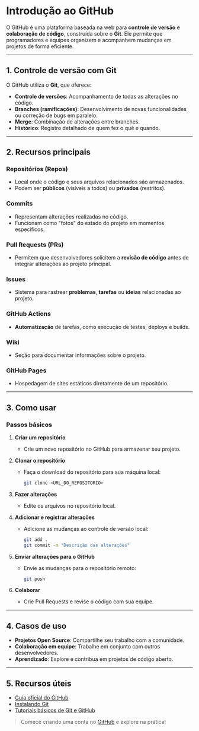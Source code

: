 # **Introdução ao GitHub**

O GitHub é uma plataforma baseada na web para **controle de versão** e **colaboração de código**, construída sobre o **Git**. Ele permite que programadores e equipes organizem e acompanhem mudanças em projetos de forma eficiente.

---

## **1. Controle de versão com Git**
O GitHub utiliza o **Git**, que oferece:
- **Controle de versões**: Acompanhamento de todas as alterações no código.
- **Branches (ramificações)**: Desenvolvimento de novas funcionalidades ou correção de bugs em paralelo.
- **Merge**: Combinação de alterações entre branches.
- **Histórico**: Registro detalhado de quem fez o quê e quando.

---

## **2. Recursos principais**

### **Repositórios (Repos)**
- Local onde o código e seus arquivos relacionados são armazenados.
- Podem ser **públicos** (visíveis a todos) ou **privados** (restritos).

### **Commits**
- Representam alterações realizadas no código.
- Funcionam como "fotos" do estado do projeto em momentos específicos.

### **Pull Requests (PRs)**
- Permitem que desenvolvedores solicitem a **revisão de código** antes de integrar alterações ao projeto principal.

### **Issues**
- Sistema para rastrear **problemas**, **tarefas** ou **ideias** relacionadas ao projeto.

### **GitHub Actions**
- **Automatização** de tarefas, como execução de testes, deploys e builds.

### **Wiki**
- Seção para documentar informações sobre o projeto.

### **GitHub Pages**
- Hospedagem de sites estáticos diretamente de um repositório.

---

## **3. Como usar**

### **Passos básicos**
1. **Criar um repositório**
   - Crie um novo repositório no GitHub para armazenar seu projeto.
   
2. **Clonar o repositório**
   - Faça o download do repositório para sua máquina local:
     ```bash
     git clone <URL_DO_REPOSITORIO>
     ```

3. **Fazer alterações**
   - Edite os arquivos no repositório local.

4. **Adicionar e registrar alterações**
   - Adicione as mudanças ao controle de versão local:
     ```bash
     git add .
     git commit -m "Descrição das alterações"
     ```

5. **Enviar alterações para o GitHub**
   - Envie as mudanças para o repositório remoto:
     ```bash
     git push
     ```

6. **Colaborar**
   - Crie Pull Requests e revise o código com sua equipe.

---

## **4. Casos de uso**
- **Projetos Open Source**: Compartilhe seu trabalho com a comunidade.
- **Colaboração em equipe**: Trabalhe em conjunto com outros desenvolvedores.
- **Aprendizado**: Explore e contribua em projetos de código aberto.

---

## **5. Recursos úteis**
- [Guia oficial do GitHub](https://docs.github.com/)
- [Instalando Git](https://git-scm.com/)
- [Tutoriais básicos de Git e GitHub](https://guides.github.com/)

> Comece criando uma conta no [GitHub](https://github.com/) e explore na prática!
